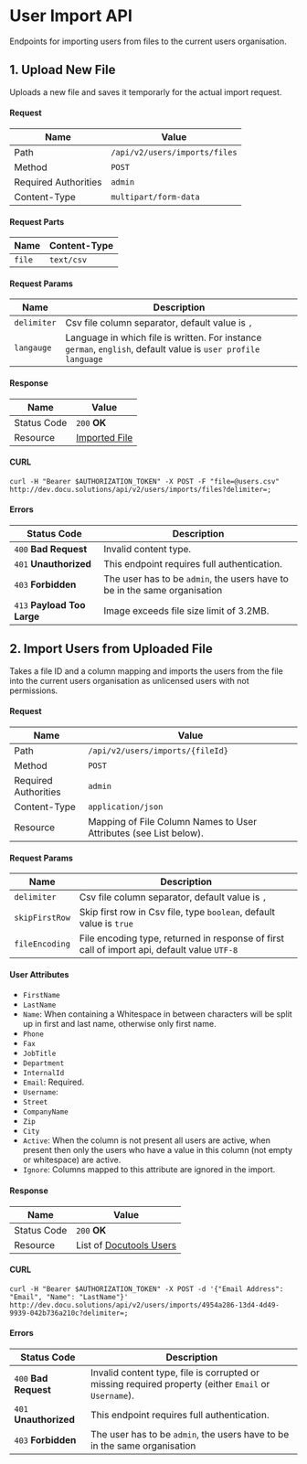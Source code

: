 # User Import API
Endpoints for importing users from files to the current users organisation.

## 1. Upload New File
Uploads a new file and saves it temporarly for the actual import request.

#### Request
| Name | Value |
| ---- | ----- |
| Path | `/api/v2/users/imports/files` |
| Method | `POST` |
| Required Authorities | `admin` |
| Content-Type | `multipart/form-data` |

#### Request Parts
| Name | Content-Type |
| ---- | ----- |
| `file` | `text/csv`|

#### Request Params
| Name | Description |
| ---- | ----- |
| `delimiter` | Csv file column separator, default value is `,`|
| `langauge` | Language in which file is written. For instance `german`, `english`, default value is `user profile language`|

#### Response
| Name | Value |
| ---- | ----- |
| Status Code | `200` **OK** |
| Resource | [Imported File](resource.md#6-imported-file-dto) |

#### CURL
`curl -H "Bearer $AUTHORIZATION_TOKEN" -X POST -F "file=@users.csv" http://dev.docu.solutions/api/v2/users/imports/files?delimiter=;`

#### Errors
| Status Code | Description |
| ----------- | ----------- |
| `400` **Bad Request** | Invalid content type. |
| `401` **Unauthorized** | This endpoint requires full authentication. |
| `403` **Forbidden** | The user has to be `admin`, the users have to be in the same organisation |
| `413` **Payload Too Large** | Image exceeds file size limit of 3.2MB. |

## 2. Import Users from Uploaded File
Takes a file ID and a column mapping and imports the users from the file into the current users organisation as unlicensed users with not permissions.

#### Request
| Name | Value |
| ---- | ----- |
| Path | `/api/v2/users/imports/{fileId}` |
| Method | `POST` |
| Required Authorities | `admin` |
| Content-Type | `application/json` |
| Resource | Mapping of File Column Names to User Attributes (see List below). |

#### Request Params
| Name | Description |
| ---- | ----- |
| `delimiter` | Csv file column separator, default value is `,`|
| `skipFirstRow` | Skip first row in Csv file, type `boolean`, default value is `true`|
| `fileEncoding` | File encoding type, returned in response of first call of import api, default value `UTF-8`|

#### User Attributes
* `FirstName`
* `LastName`
* `Name`: When containing a Whitespace in between characters will be split up in first and last name, otherwise only first name.
* `Phone`
* `Fax`
* `JobTitle`
* `Department`
* `InternalId`
* `Email`: Required.
* `Username`:
* `Street`
* `CompanyName`
* `Zip`
* `City`
* `Active`: When the column is not present all users are active, when present then only the users who have a value in this column (not empty or whitespace) are active.
* `Ignore`: Columns mapped to this attribute are ignored in the import.

#### Response
| Name | Value |
| ---- | ----- |
| Status Code | `200` **OK** |
| Resource | List of [Docutools Users](resources.md#2-user) |

#### CURL
`curl -H "Bearer $AUTHORIZATION_TOKEN" -X POST -d '{"Email Address": "Email", "Name": "LastName"}' http://dev.docu.solutions/api/v2/users/imports/4954a286-13d4-4d49-9939-042b736a210c?delimiter=;`

#### Errors
| Status Code | Description |
| ----------- | ----------- |
| `400` **Bad Request** | Invalid content type, file is corrupted or missing required property (either `Email` or `Username`). |
| `401` **Unauthorized** | This endpoint requires full authentication. |
| `403` **Forbidden** | The user has to be `admin`, the users have to be in the same organisation |